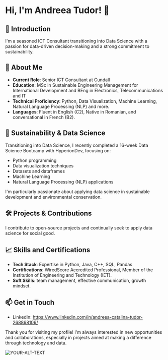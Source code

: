 # Hi, I'm Andreea Tudor! 👋

## 📌 Introduction
I'm a seasoned ICT Consultant transitioning into Data Science with a passion for data-driven decision-making and a strong commitment to sustainability.

## 🚀 About Me
- **Current Role**: Senior ICT Consultant at Cundall
- **Education**: MSc in Sustainable Engineering Management for International Development and BEng in Electronics, Telecommunications and IT
- **Technical Proficiency**: Python, Data Visualization, Machine Learning, Natural Language Processing (NLP) and more.
- **Languages**: Fluent in English (C2), Native in Romanian, and conversational in French (B2).

## 🌱 Sustainability & Data Science
Transitioning into Data Science, I recently completed a 16-week Data Science Bootcamp with HyperionDev, focusing on:
- Python programming
- Data visualization techniques
- Datasets and dataframes
- Machine Learning
- Natural Language Processing (NLP) applications

I'm particularly passionate about applying data science in sustainable development and environmental conservation.

## 🛠 Projects & Contributions
I contribute to open-source projects and continually seek to apply data science for social good.

## 📈 Skills and Certifications
- **Tech Stack**: Expertise in Python, Java, C++, SQL, Pandas
- **Certifications**: WiredScore Accredited Professional, Member of the Institution of Engineering and Technology (IET).
- **Soft Skills**: team management, effective communication, growth mindset.

## 📫 Get in Touch
- LinkedIn: https://www.linkedin.com/in/andreea-catalina-tudor-268868106/

Thank you for visiting my profile! I'm always interested in new opportunities and collaborations, especially in projects aimed at making a difference through technology and data.

<picture>
 <source media="(prefers-color-scheme: dark)" srcset="[YOUR-DARKMODE-IMAG](https://www.istockphoto.com/photo/sloth-in-panama-gm671313470-122856081)E">
 <source media="(prefers-color-scheme: light)" srcset="[YOUR-LIGHTMODE-IMAGE](https://www.pexels.com/photo/sloth-hanging-on-tree-16408572/)">
 <img alt="YOUR-ALT-TEXT" src="YOUR-DEFAULT-IMAGE">
</picture>
